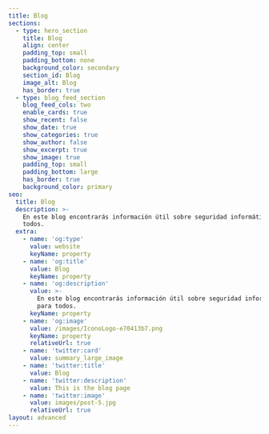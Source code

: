 ```yaml
---
title: Blog
sections:
  - type: hero_section
    title: Blog
    align: center
    padding_top: small
    padding_bottom: none
    background_color: secondary
    section_id: Blog
    image_alt: Blog
    has_border: true
  - type: blog_feed_section
    blog_feed_cols: two
    enable_cards: true
    show_recent: false
    show_date: true
    show_categories: true
    show_author: false
    show_excerpt: true
    show_image: true
    padding_top: small
    padding_bottom: large
    has_border: true
    background_color: primary
seo:
  title: Blog
  description: >-
    En este blog encontrarás información útil sobre seguridad informática para
    todos.
  extra:
    - name: 'og:type'
      value: website
      keyName: property
    - name: 'og:title'
      value: Blog
      keyName: property
    - name: 'og:description'
      value: >-
        En este blog encontrarás información útil sobre seguridad informática
        para todos.
      keyName: property
    - name: 'og:image'
      value: /images/IconoLogo-e70413b7.png
      keyName: property
      relativeUrl: true
    - name: 'twitter:card'
      value: summary_large_image
    - name: 'twitter:title'
      value: Blog
    - name: 'twitter:description'
      value: This is the blog page
    - name: 'twitter:image'
      value: images/post-5.jpg
      relativeUrl: true
layout: advanced
---
```

